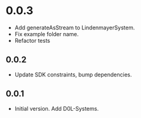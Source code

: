# 0.0.3

- Add generateAsStream to LindenmayerSystem. 
- Fix example folder name.
- Refactor tests

## 0.0.2

- Update SDK constraints, bump dependencies.

## 0.0.1

- Initial version. Add D0L-Systems.

